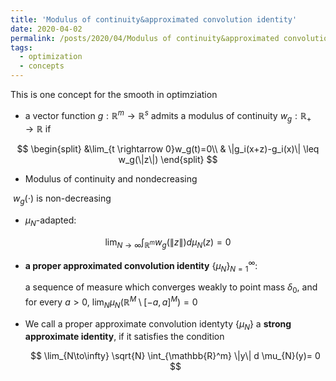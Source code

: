 ```yaml
---
title: 'Modulus of continuity&approximated convolution identity'
date: 2020-04-02
permalink: /posts/2020/04/Modulus of continuity&approximated convolution identity/
tags:
  - optimization
  - concepts
---
```


This is one concept for the smooth in optimziation

* a vector function $g:\mathbb{R}^m \rightarrow \mathbb{R}^s$ admits a modulus of continuity $w_g: \mathbb{R}_{+} \rightarrow \mathbb{R}$ if

$$
\begin{split}
&\lim_{t \rightarrow 0}w_g(t)=0\\
& \|g_i(x+z)-g_i(x)\| \leq w_g(\|z\|)
\end{split}
$$

* Modulus of continuity and nondecreasing										

​							$w_g(\cdot)$ is non-decreasing

* $\mu_N$-adapted:

$$
\lim_{N \rightarrow \infty} \int_{\mathbb{R}^m}w_g(\|z\|)d \mu_N(z)=0
$$

* $\textbf{a proper approximated convolution identity}$ $\{\mu_N\}_{N=1}^{\infty}$: 

  a sequence of measure  which converges weakly to point mass $\delta_0$, and for every $a>0$, $\lim_{N} \mu_N({\mathbb{R}}^{M}\setminus{[-a,a]}^{M})=0$

* We call a proper approximate convolution identyty $\{\mu_N\}$ a $\textbf{strong approximate identity}$, if it satisfies the condition

  $$
  \lim_{N\to\infty} \sqrt{N} \int_{\mathbb{R}^m} \|y\| d \mu_{N}(y)= 0
  $$

